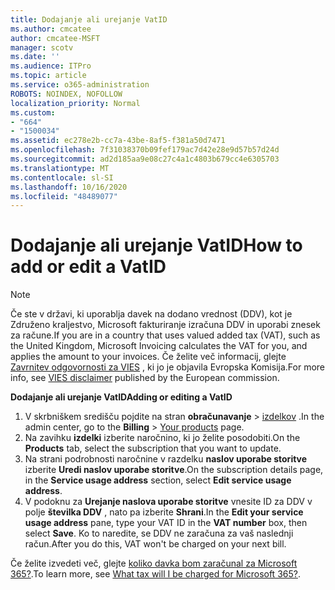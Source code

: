 ```yaml
---
title: Dodajanje ali urejanje VatID
ms.author: cmcatee
author: cmcatee-MSFT
manager: scotv
ms.date: ''
ms.audience: ITPro
ms.topic: article
ms.service: o365-administration
ROBOTS: NOINDEX, NOFOLLOW
localization_priority: Normal
ms.custom:
- "664"
- "1500034"
ms.assetid: ec278e2b-cc7a-43be-8af5-f381a50d7471
ms.openlocfilehash: 7f31038370b09fef179ac7d42e28e9d57b57d24d
ms.sourcegitcommit: ad2d185aa9e08c27c4a1c4803b679cc4e6305703
ms.translationtype: MT
ms.contentlocale: sl-SI
ms.lasthandoff: 10/16/2020
ms.locfileid: "48489077"
---
```

# <a name="how-to-add-or-edit-a-vatid"></a><span data-ttu-id="10221-102">Dodajanje ali urejanje VatID</span><span class="sxs-lookup"><span data-stu-id="10221-102">How to add or edit a VatID</span></span>

> [!NOTE]
> <span data-ttu-id="10221-103">Če ste v državi, ki uporablja davek na dodano vrednost (DDV), kot je Združeno kraljestvo, Microsoft fakturiranje izračuna DDV in uporabi znesek za račune.</span><span class="sxs-lookup"><span data-stu-id="10221-103">If you are in a country that uses valued added tax (VAT), such as the United Kingdom, Microsoft Invoicing calculates the VAT for you, and applies the amount to your invoices.</span></span> <span data-ttu-id="10221-104">Če želite več informacij, glejte [Zavrnitev odgovornosti za VIES](https://go.microsoft.com/fwlink/p/?LinkID=841741) , ki jo je objavila Evropska Komisija.</span><span class="sxs-lookup"><span data-stu-id="10221-104">For more info, see [VIES disclaimer](https://go.microsoft.com/fwlink/p/?LinkID=841741) published by the European commission.</span></span>

<span data-ttu-id="10221-105">**Dodajanje ali urejanje VatID**</span><span class="sxs-lookup"><span data-stu-id="10221-105">**Adding or editing a VatID**</span></span>

1. <span data-ttu-id="10221-106">V skrbniškem središču pojdite na stran **obračunavanje** \> [izdelkov](https://go.microsoft.com/fwlink/p/?linkid=842054) .</span><span class="sxs-lookup"><span data-stu-id="10221-106">In the admin center, go to the **Billing** \> [Your products](https://go.microsoft.com/fwlink/p/?linkid=842054) page.</span></span>
2. <span data-ttu-id="10221-107">Na zavihku **izdelki** izberite naročnino, ki jo želite posodobiti.</span><span class="sxs-lookup"><span data-stu-id="10221-107">On the **Products** tab, select the subscription that you want to update.</span></span>
3. <span data-ttu-id="10221-108">Na strani podrobnosti naročnine v razdelku **naslov uporabe storitve** izberite **Uredi naslov uporabe storitve**.</span><span class="sxs-lookup"><span data-stu-id="10221-108">On the subscription details page, in the **Service usage address** section, select **Edit service usage address**.</span></span>
4. <span data-ttu-id="10221-109">V podoknu za **Urejanje naslova uporabe storitve** vnesite ID za DDV v polje **številka DDV** , nato pa izberite **Shrani**.</span><span class="sxs-lookup"><span data-stu-id="10221-109">In the **Edit your service usage address** pane, type your VAT ID in the **VAT number** box, then select **Save**.</span></span> <span data-ttu-id="10221-110">Ko to naredite, se DDV ne zaračuna za vaš naslednji račun.</span><span class="sxs-lookup"><span data-stu-id="10221-110">After you do this, VAT won't be charged on your next bill.</span></span>

<span data-ttu-id="10221-111">Če želite izvedeti več, glejte [koliko davka bom zaračunal za Microsoft 365?](https://docs.microsoft.com/microsoft-365/commerce/billing-and-payments/tax-information#what-tax-will-i-be-charged).</span><span class="sxs-lookup"><span data-stu-id="10221-111">To learn more, see [What tax will I be charged for Microsoft 365?](https://docs.microsoft.com/microsoft-365/commerce/billing-and-payments/tax-information#what-tax-will-i-be-charged).</span></span>